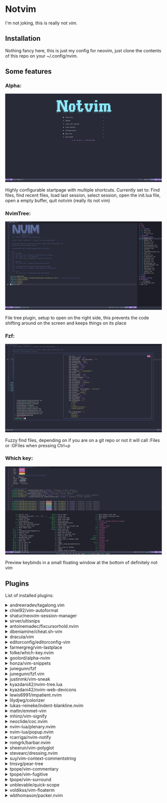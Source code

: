 # Notvim
I'm not joking, this is really not *vim*.

## Installation
Nothing fancy here, this is just my config for neovim, just clone the contents of this repo on your ~/.config/nvim.

## Some features

### Alpha:

![Screenshot](./imgs/screenshot1.png)

Highly configurable startpage with multiple shortcuts.
Currently set to: Find files, find recent files, load last session, select session, open the init.lua file, open a empty buffer, quit notvim (really its not vim)

### NvimTree:

![Screenshot](./imgs/screenshot2.png)

File tree plugin, setup to open on the right side, this prevents the code shifting around on the screen and keeps things on its place

### Fzf:

![Screenshot](./imgs/screenshot3.png)

Fuzzy find files, depending on if you are on a git repo or not it will call :Files or :GFiles when pressing Ctrl+p

### Which key:

![Screenshot](./imgs/screenshot4.png)

Preview keybinds in a small floating window at the bottom of definitely not *vim*

## Plugins

List of installed plugins:
<details>
  <summary>andrewradev/tagalong.vim</summary>
  <h4>Description:</h4>
    The plugin is designed to automatically rename closing HTML/XML tags when editing opening ones (or the other way around). For the most part, you should be able to edit your code normally
  <h4>Repo:</h4>
  <a href="https://github.com/andrewradev/tagalong.vim">Go to repo</a>
</details>
<details>
  <summary>chiel92/vim-autoformat</summary>
  <h4>Description:</h4>
    Format code with one button press (or automatically on save).
    This plugin makes use of external formatting programs to achieve the most decent results.
  <h4>Repo:</h4>
  <a href="https://github.com/chiel92/vim-autoformat">Go to repo</a>
</details>
<details>
  <summary>shatur/neovim-session-manager</summary>
  <h4>Description:</h4>
    A Neovim plugin that use build-in :mksession to manage sessions like folders in VSCode. It allows you to save the current folder as a session to open it later. The plugin can also automatically load the last session on startup, save the current one on exit and switch between session folders.
  <h4>Repo:</h4>
  <a href="https://github.com/shatur/neovim-session-manager">Go to repo</a>
</details>
<details>
  <summary>sirver/ultisnips</summary>
  <h4>Description:</h4>
    UltiSnips is the ultimate solution for snippets in Vim. It has many features, speed being one of them.
  <h4>Repo:</h4>
  <a href="https://github.com/sirver/ultisnips">Go to repo</a>
</details>
<details>
  <summary>antoinemadec/fixcursorhold.nvim</summary>
  <h4>Description:</h4>
    fix neovim CursorHold and CursorHoldI and decouple updatetime from CursorHold and CursorHoldI
    This will result in more snappiness for plugins using those events, such as: coc.nvim, vim-gutter, tagbar, vim-devicons, vim-polyglot, etc.
  <h4>Repo:</h4>
  <a href="https://github.com/antoinemadec/fixcursorhold.nvim">Go to repo</a>
</details>
<details>
  <summary>dbeniamine/cheat.sh-vim</summary>
  <h4>Description:</h4>
    This is a highly configurable vim plugin to browse cheat sheet from cheat.sh directly from vim.
  <h4>Repo:</h4>
  <a href="https://github.com/dbeniamine/cheat.sh-vim">Go to repo</a>
</details>
<details>
  <summary>dracula/vim</summary>
  <h4>Description:</h4>
    A dark theme for Vim.
  <h4>Repo:</h4>
  <a href="https://github.com/dracula/vim">Go to repo</a>
</details>
<details>
  <summary>editorconfig/editorconfig-vim</summary>
  <h4>Description:</h4>
    This is an EditorConfig plugin for Vim. This plugin can be found on both GitHub and Vim online.
  <h4>Repo:</h4>
  <a href="https://github.com/editorconfig/editorconfig-vim">Go to repo</a>
</details>
<details>
  <summary>farmergreg/vim-lastplace</summary>
  <h4>Description:</h4>
    Intelligently reopen files at your last edit position. By default git, svn, and mercurial commit messages are ignored because you probably want to type a new message and not re-edit the previous one.
  <h4>Repo:</h4>
  <a href="https://github.com/farmergreg/vim-lastplace">Go to repo</a>
</details>
<details>
  <summary>folke/which-key.nvim</summary>
  <h4>Description:</h4>
    WhichKey is a lua plugin for Neovim 0.5 that displays a popup with possible key bindings of the command you started typing. Heavily inspired by the original emacs-which-key and vim-which-key.
  <h4>Repo:</h4>
  <a href="https://github.com/folke/which-key.nvim">Go to repo</a>
</details>
<details>
  <summary>goolord/alpha-nvim</summary>
  <h4>Description:</h4>
    alpha is a fast and fully customizable greeter for neovim.
  <h4>Repo:</h4>
  <a href="https://github.com/goolord/alpha-nvim">Go to repo</a>
</details>
<details>
  <summary>honza/vim-snippets</summary>
  <h4>Description:</h4>
    This repository contains snippets files for various programming languages.
    It is community-maintained and many people have contributed snippet files and other improvements already.
  <h4>Repo:</h4>
  <a href="https://github.com/honza/vim-snippets">Go to repo</a>
</details>
<details>
  <summary>junegunn/fzf</summary>
  <h4>Description:</h4>
    fzf is a general-purpose command-line fuzzy finder. (not a vim plugin)
  <h4>Repo:</h4>
  <a href="https://github.com/junegunn/fzf">Go to repo</a>
</details>
<details>
  <summary>junegunn/fzf.vim</summary>
  <h4>Description:</h4>
    fzf in itself is not a Vim plugin, and the official repository only provides the basic wrapper function for Vim and it's up to the users to write their own Vim commands with it. However, I've learned that many users of fzf are not familiar with Vimscript and are looking for the "default" implementation of the features they can find in the alternative Vim plugins.
  <h4>Repo:</h4>
  <a href="https://github.com/junegunn/fzf.vim">Go to repo</a>
</details>
<details>
  <summary>justinmk/vim-sneak</summary>
  <h4>Description:</h4>
    Jump to any location specified by two characters.
    Sneak is a powerful, reliable, yet minimal motion plugin for Vim. It works with multiple lines, operators (including repeat `.` and surround), motion-repeat (`;` and `,`), keymaps, visual mode, multibyte text, and macros.
  <h4>Repo:</h4>
  <a href="https://github.com/justinmk/vim-sneak">Go to repo</a>
</details>
<details>
  <summary>kyazdani42/nvim-tree.lua</summary>
  <h4>Description:</h4>
    A File Explorer For Neovim Written In Lua
  <h4>Repo:</h4>
  <a href="https://github.com/kyazdani42/nvim-tree.lua">Go to repo</a>
</details>
<details>
  <summary>kyazdani42/nvim-web-devicons</summary>
  <h4>Description:</h4>
    A lua fork of vim-devicons. This plugin provides the same icons as well as colors for each icon.
  <h4>Repo:</h4>
  <a href="https://github.com/kyazdani42/nvim-web-devicons">Go to repo</a>
</details>
<!-- <details> -->
<!--   <summary>lervag/vimtex</summary> -->
<!--   <h4>Description:</h4> -->
<!--     VimTeX is a modern Vim and Neovim filetype and syntax plugin for LaTeX files. -->
<!--   <h4>Repo:</h4> -->
<!--   <a href="https://github.com/lervag/vimtex">Go to repo</a> -->
<!-- </details> -->
<details>
  <summary>lewis6991/impatient.nvim</summary>
  <h4>Description:</h4>
    Speed up loading Lua modules in Neovim to improve startup time.
  <h4>Repo:</h4>
  <a href="https://github.com/lewis6991/impatient.nvim">Go to repo</a>
</details>
<details>
  <summary>lilydjwg/colorizer</summary>
  <h4>Description:</h4>
    A Vim plugin to colorize all text in the form #rgb, #rgba, #rrggbb, #rrgbbaa, rgb(...), rgba(...). See the comment at the beginning of the plugin for more options.
  <h4>Repo:</h4>
  <a href="https://github.com/lilydjwg/colorizer">Go to repo</a>
</details>
<details>
  <summary>lukas-reineke/indent-blankline.nvim</summary>
  <h4>Description:</h4>
    This plugin adds indentation guides to all lines (including empty lines).
    It uses Neovims virtual text feature and no conceal
    This plugin requires Neovim 0.5 or higher. It makes use of Neovim only features so it will not work in Vim. There is a legacy version of the plugin that supports Neovim 0.4 under the branch version-1
  <h4>Repo:</h4>
  <a href="https://github.com/lukas-reineke/indent-blankline.nvim">Go to repo</a>
</details>
<details>
  <summary>mattn/emmet-vim</summary>
  <h4>Description:</h4>
  <h4>Repo:</h4>
  <a href="https://github.com/mattn/emmet-vim">Go to repo</a>
</details>
<details>
  <summary>mhinz/vim-signify</summary>
  <h4>Description:</h4>
  <h4>Repo:</h4>
  <a href="https://github.com/mhinz/vim-signify">Go to repo</a>
</details>
<details>
  <summary>neoclide/coc.nvim</summary>
  <h4>Description:</h4>
  <h4>Repo:</h4>
  <a href="https://github.com/neoclide/coc.nvim">Go to repo</a>
</details>
<details>
  <summary>nvim-lua/plenary.nvim</summary>
  <h4>Description:</h4>
  <h4>Repo:</h4>
  <a href="https://github.com/nvim-lua/plenary.nvim">Go to repo</a>
</details>
<details>
  <summary>nvim-lua/popup.nvim</summary>
  <h4>Description:</h4>
  <h4>Repo:</h4>
  <a href="https://github.com/nvim-lua/popup.nvim">Go to repo</a>
</details>
<details>
  <summary>rcarriga/nvim-notify</summary>
  <h4>Description:</h4>
  <h4>Repo:</h4>
  <a href="https://github.com/rcarriga/nvim-notify">Go to repo</a>
</details>
<details>
  <summary>romgrk/barbar.nvim</summary>
  <h4>Description:</h4>
  <h4>Repo:</h4>
  <a href="https://github.com/romgrk/barbar.nvim">Go to repo</a>
</details>
<details>
  <summary>sheerun/vim-polyglot</summary>
  <h4>Description:</h4>
  <h4>Repo:</h4>
  <a href="https://github.com/sheerun/vim-polyglot">Go to repo</a>
</details>
<details>
  <summary>stevearc/dressing.nvim</summary>
  <h4>Description:</h4>
  <h4>Repo:</h4>
  <a href="https://github.com/stevearc/dressing.nvim">Go to repo</a>
</details>
<details>
  <summary>suy/vim-context-commentstring</summary>
  <h4>Description:</h4>
  <h4>Repo:</h4>
  <a href="https://github.com/suy/vim-context-commentstring">Go to repo</a>
</details>
<details>
  <summary>tmsvg/pear-tree</summary>
  <h4>Description:</h4>
  <h4>Repo:</h4>
  <a href="https://github.com/tmsvg/pear-tree">Go to repo</a>
</details>
<details>
  <summary>tpope/vim-commentary</summary>
  <h4>Description:</h4>
  <h4>Repo:</h4>
  <a href="https://github.com/tpope/vim-commentary">Go to repo</a>
</details>
<details>
  <summary>tpope/vim-fugitive</summary>
  <h4>Description:</h4>
  <h4>Repo:</h4>
  <a href="https://github.com/tpope/vim-fugitive">Go to repo</a>
</details>
<details>
  <summary>tpope/vim-surround</summary>
  <h4>Description:</h4>
  <h4>Repo:</h4>
  <a href="https://github.com/tpope/vim-surround">Go to repo</a>
</details>
<details>
  <summary>unblevable/quick-scope</summary>
  <h4>Description:</h4>
  <h4>Repo:</h4>
  <a href="https://github.com/unblevable/quick-scope">Go to repo</a>
</details>
<details>
  <summary>voldikss/vim-floaterm</summary>
  <h4>Description:</h4>
  <h4>Repo:</h4>
  <a href="https://github.com/voldikss/vim-floaterm">Go to repo</a>
</details>
<details>
  <summary>wbthomason/packer.nvim</summary>
  <h4>Description:</h4>
  <h4>Repo:</h4>
  <a href="https://github.com/wbthomason/packer.nvim">Go to repo</a>
</details>
